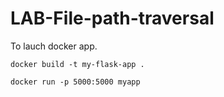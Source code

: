 # LAB-File-path-traversal

To lauch docker app.
```
docker build -t my-flask-app .

docker run -p 5000:5000 myapp
